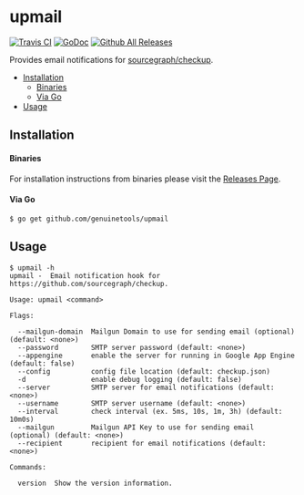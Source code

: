 # upmail

[![Travis CI](https://img.shields.io/travis/genuinetools/upmail.svg?style=for-the-badge)](https://travis-ci.org/genuinetools/upmail)
[![GoDoc](https://img.shields.io/badge/godoc-reference-5272B4.svg?style=for-the-badge)](https://godoc.org/github.com/genuinetools/upmail)
[![Github All Releases](https://img.shields.io/github/downloads/genuinetools/upmail/total.svg?style=for-the-badge)](https://github.com/genuinetools/upmail/releases)

Provides email notifications for [sourcegraph/checkup](https://github.com/sourcegraph/checkup).

 * [Installation](README.md#installation)
      * [Binaries](README.md#binaries)
      * [Via Go](README.md#via-go)
 * [Usage](README.md#usage)

## Installation

#### Binaries

For installation instructions from binaries please visit the [Releases Page](https://github.com/genuinetools/upmail/releases).

#### Via Go

```console
$ go get github.com/genuinetools/upmail
```

## Usage

```console
$ upmail -h
upmail -  Email notification hook for https://github.com/sourcegraph/checkup.

Usage: upmail <command>

Flags:

  --mailgun-domain  Mailgun Domain to use for sending email (optional) (default: <none>)
  --password        SMTP server password (default: <none>)
  --appengine       enable the server for running in Google App Engine (default: false)
  --config          config file location (default: checkup.json)
  -d                enable debug logging (default: false)
  --server          SMTP server for email notifications (default: <none>)
  --username        SMTP server username (default: <none>)
  --interval        check interval (ex. 5ms, 10s, 1m, 3h) (default: 10m0s)
  --mailgun         Mailgun API Key to use for sending email (optional) (default: <none>)
  --recipient       recipient for email notifications (default: <none>)

Commands:

  version  Show the version information.
```
